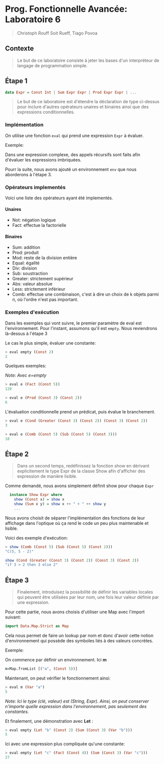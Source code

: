 # Prog. Fonctionnelle Avancée: Laboratoire 6

> Christoph Rouff Soit Rueff, Tiago Povoa

## Contexte

> Le but de ce laboratoire consiste à jeter les bases d'un interpréteur de langage de programmation simple.

## Étape 1

```haskell
data Expr = Const Int | Sum Expr Expr | Prod Expr Expr | ...
```

> Le but de ce laboratoire est d'étendre la déclaration de type ci-dessus pour inclure d'autres opérateurs unaires et binaires ainsi que des expressions conditionnelles.

### Implémentation

On utilise une fonction `eval` qui prend une expression `Expr` à évaluer. 

Exemple:

Dans une expression complexe, des appels récursifs sont faits afin d'évaluer les expressions imbriquées.

Pourr la suite, nous avons ajouté un environnement `env` que nous aborderons à l'étape 3.

### Opérateurs implementés

Voici une liste des opérateurs ayant été implementés.

#### Unaires

* Not: négation logique
* Fact: effectue la factorielle

#### Binaires

* Sum: addition
* Prod: produit
* Mod: reste de la division entière
* Equal: égalité
* Div: division
* Sub: soustraction
* Greater: strictement supérieur
* Abs: valeur absolue
* Less: strictement inférieur
* Comb: effectue une combinaison, c'est à dire un choix de k objets parmi n, où l'ordre n'est pas important.

### Exemples d'exécution

Dans les exemples qui vont suivre, le premier paramètre de eval est l'environnement. Pour l'instant, assumons qu'il est `empty`. Nous reviendrons là-dessus à l'étape 3

Le cas le plus simple, évaluer une constante:

```haskell
> eval empty (Const 2)
2
```

Quelques exemples: 

*Note: Avec e=empty*

```haskell
> eval e (Fact (Const 5))
120
```

```haskell
> eval e (Prod (Const 3) (Const 2))
6
```

L'évaluation conditionnelle prend un prédicat, puis évalue le branchement.

```haskell
> eval e (Cond (Greater (Const 3) (Const 2)) (Const 3) (Const 2))
3
```

```haskell
> eval e (Comb (Const 5) (Sub (Const 5) (Const 3)))
10
```

## Étape 2

> Dans un second temps, redéfinissez la fonction show en dérivant explicitement le
> type Expr de la classe Show afin d'afficher des expression de manière lisible.

Comme demandé, nous avons simplement définit show pour chaque `Expr`

```haskell
  instance Show Expr where
    show (Const x) = show x
    show (Sum x y) = show x ++ " + " ++ show y
    ...
```

Nous avons choisit de séparer l'implémentation des fonctions de leur affichage dans l'optique où ça rend le code un peu plus maintenable et lisible. 

Voici des exemple d'exécution:

```haskell
> show (Comb (Const 5) (Sub (Const 5) (Const 2)))
"C(5, 5 - 2)"
```

```haskell
show (Cond (Greater (Const 3) (Const 2)) (Const 3) (Const 2))
"if 3 > 2 then 3 else 2"
```

## Étape 3

> Finalement, introduisez la possibilité de définir les variables locales qui peuvent
> être utilisées par leur nom, une fois leur valeur définie par une expression.

Pour cette partie, nous avons choisis d'utiliser une Map avec l'import suivant:

``` haskell
import Data.Map.Strict as Map
```

Cela nous permet de faire un lookup par nom et donc d'avoir cette notion d'environnement qui possède des symboles liés à des valeurs concrètes.

Exemple:

On commence par définir un environnement. Ici **m**

```haskell
m=Map.fromList [("a", (Const 5))]
```

Maintenant, on peut vérifier le fonctionnement ainsi:

```haskell
> eval m (Var "a")
5
```

*Note: Ici le type (clé, valeur) est (String, Expr). Ainsi, on peut conserver n'importe quelle expression dans l'environnement, pas seulement des constantes.*

Et finalement, une démonstration avec **Let** :

```haskell
> eval empty (Let "b" (Const 2) (Sum (Const 3) (Var "b")))
5
```

Ici avec une expression plus compliquée qu'une constante:

```haskell
> eval empty (Let "c" (Fact (Const 4)) (Sum (Const 3) (Var "c")))
27
```

